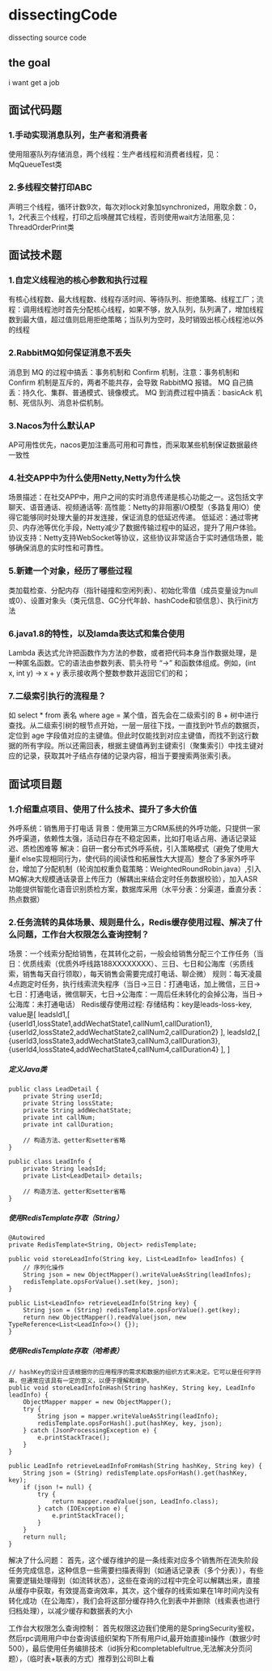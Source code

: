 # dissectingCode
dissecting source code
## the goal
i want get a job

## 面试代码题
### 1.手动实现消息队列，生产者和消费者
 使用阻塞队列存储消息，两个线程：生产者线程和消费者线程，见：MqQueueTest类
### 2.多线程交替打印ABC
声明三个线程，循环计数9次，每次对lock对象加synchronized，用取余数：0，1，2代表三个线程，打印之后唤醒其它线程，否则使用wait方法阻塞,见：ThreadOrderPrint类
## 面试技术题
### 1.自定义线程池的核心参数和执行过程
有核心线程数、最大线程数、线程存活时间、等待队列、拒绝策略、线程工厂；流程：调用线程池时首先分配核心线程，如果不够，放入队列，队列满了，增加线程数到最大值，超过值则启用拒绝策略；当队列为空时，及时销毁出核心线程池以外的线程
### 2.RabbitMQ如何保证消息不丢失
消息到 MQ 的过程中搞丢：事务机制和 Confirm 机制，注意：事务机制和 Confirm 机制是互斥的，两者不能共存，会导致 RabbitMQ 报错。
MQ 自己搞丢：持久化、集群、普通模式、镜像模式。
MQ 到消费过程中搞丢：basicAck 机制、死信队列、消息补偿机制。
### 3.Nacos为什么默认AP
AP可用性优先，nacos更加注重高可用和可靠性，而采取某些机制保证数据最终一致性
### 4.社交APP中为什么使用Netty,Netty为什么快
场景描述：在社交APP中，用户之间的实时消息传递是核心功能之一。这包括文字聊天、语音通话、视频通话等:
高性能：Netty的非阻塞I/O模型（多路复用IO）使得它能够同时处理大量的并发连接，保证消息的低延迟传递。
低延迟：通过零拷贝、内存池等优化手段，Netty减少了数据传输过程中的延迟，提升了用户体验。
协议支持：Netty支持WebSocket等协议，这些协议非常适合于实时通信场景，能够确保消息的实时性和可靠性。
### 5.新建一个对象，经历了哪些过程
类加载检查、分配内存（指针碰撞和空闲列表）、初始化零值（成员变量设为null或0）、设置对象头（类元信息、GC分代年龄、hashCode和锁信息）、执行init方法
### 6.java1.8的特性，以及lamda表达式和集合使用
Lambda 表达式允许把函数作为方法的参数，或者把代码本身当作数据处理，是一种匿名函数。它的语法由参数列表、箭头符号 “->” 和函数体组成。例如，(int x, int y) -> x + y 表示接收两个整数参数并返回它们的和；
### 7.二级索引执行的流程是？
如 select * from 表名 where age = 某个值，首先会在二级索引的 B + 树中进行查找。从二级索引树的根节点开始，一层一层往下找，一直找到叶节点的数据页，定位到 age 字段值对应的主键值。但此时仅能找到对应主键值，而找不到这行数据的所有字段。所以还需回表，根据主键值再到主键索引（聚集索引）中找主键对应的记录，获取其叶子结点存储的记录内容，相当于要搜索两张索引表。
## 面试项目题
### 1.介绍重点项目、使用了什么技术、提升了多大价值
外呼系统：销售用于打电话
背景：使用第三方CRM系统的外呼功能，只提供一家外呼渠道，依赖性太强，活动日存在不稳定因素，比如打电话占用、通话记录延迟、质检困难等
解决：自研一套分布式外呼系统，引入策略模式（避免了使用大量if else实现相同行为，使代码的阅读性和拓展性大大提高）整合了多家外呼平台，增加了分配机制（轮询加权重负载策略：WeightedRoundRobin.java）,引入MQ解决大规模通话录音上传压力（解耦出来结合定时任务数据校验），加入ASR功能提供智能化语音识别质检方案，数据库采用（水平分表：分渠道，垂直分表：热点数据）
### 2.任务流转的具体场景、规则是什么，Redis缓存使用过程、解决了什么问题，工作台大权限怎么查询控制？
场景：一个线索分配给销售，在其转化之前，一般会给销售分配三个工作任务（当日：优质线索（优质外呼线路188XXXXXXXX）、三日、七日和公海库（劣质线索，销售每天自行领取），每天销售会需要完成打电话、聊企微）
规则：每天凌晨4点跑定时任务，执行线索流失程序（当日->三日：打通电话，加上微信，三日->七日：打通电话，微信聊天，七日->公海库：一周后任未转化的会掉公海，当日->公海库：未打通电话）
Redis缓存使用过程:
存储结构：key是leads-loss-key,
 value是[
            leadsId1,[
            {userId1,lossState1,addWechatState1,callNum1,callDuration1},
            {userId2,lossState2,addWechatState2,callNum2,callDuration2}
            ],
            leadsId2,[
            {userId3,lossState3,addWechatState3,callNum3,callDuration3},
            {userId4,lossState4,addWechatState4,callNum4,callDuration4}
            ],
        ]

##### 定义Java类
```
public class LeadDetail {  
    private String userId;  
    private String lossState;  
    private String addWechatState;  
    private int callNum;  
    private int callDuration;  
  
    // 构造方法、getter和setter省略  
}  
  
public class LeadInfo {  
    private String leadsId;  
    private List<LeadDetail> details;  
  
    // 构造方法、getter和setter省略  
}
```
##### 使用RedisTemplate存取（String）
```
@Autowired  
private RedisTemplate<String, Object> redisTemplate;  
  
public void storeLeadInfo(String key, List<LeadInfo> leadInfos) {  
    // 序列化操作
    String json = new ObjectMapper().writeValueAsString(leadInfos);  
    redisTemplate.opsForValue().set(key, json);  
}  
  
public List<LeadInfo> retrieveLeadInfo(String key) {  
    String json = (String) redisTemplate.opsForValue().get(key);  
    return new ObjectMapper().readValue(json, new TypeReference<List<LeadInfo>>() {});  
}
```
##### 使用RedisTemplate存取（哈希表）
```
// hashKey的设计应该根据你的应用程序的需求和数据的组织方式来决定。它可以是任何字符串，但通常应该具有一定的意义，以便于理解和维护。
public void storeLeadInfoInHash(String hashKey, String key, LeadInfo leadInfo) {  
    ObjectMapper mapper = new ObjectMapper();  
    try {  
        String json = mapper.writeValueAsString(leadInfo);  
        redisTemplate.opsForHash().put(hashKey, key, json);  
    } catch (JsonProcessingException e) {  
        e.printStackTrace();  
    }  
}  
  
public LeadInfo retrieveLeadInfoFromHash(String hashKey, String key) {  
    String json = (String) redisTemplate.opsForHash().get(hashKey, key);  
    if (json != null) {  
        try {  
            return mapper.readValue(json, LeadInfo.class);  
        } catch (IOException e) {  
            e.printStackTrace();  
        }  
    }  
    return null;  
}
```
解决了什么问题：
首先，这个缓存维护的是一条线索对应多个销售所在流失阶段任务完成信息，这种信息一些需要扫描表得到（如通话记录表（多个分表）），有些需要逻辑处理得到（如流转状态），这些在查询的过程中完全可以解耦出来，直接从缓存中获取，有效提高查询效率，其次，这个缓存的线索如果在1年时间内没有转化成功（在公海库），我们会将这部分缓存持久化到表中并删除（线索表也进行归档处理），以减少缓存和数据表的大小

工作台大权限怎么查询控制：
首先权限这边我们使用的是SpringSecurity鉴权，然后rpc调用用户中台查询该组织架构下所有用户id,最开始直接in操作（数据少时500），最后使用任务编排技术（id拆分和completablefultrue,无法解决分页问题），（临时表+联表的方式）推荐到公司BI上看